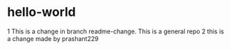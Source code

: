 # hello-world
1
This is a change in branch  readme-change.
This is a general repo
2
this is a change made by prashant229

